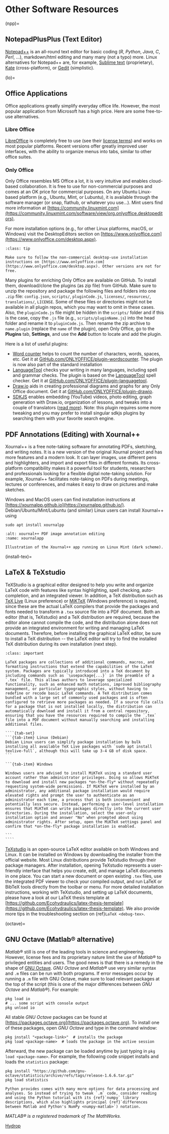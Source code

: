 # Other Software Resources

(npp)=
## NotepadPlusPlus (Text Editor)
[Notepad++](https://notepad-plus-plus.org/) is an all-round text editor for basic coding (*R*, *Python*, *Java*, *C*, *Perl*, ...), markdown/html editing and many many (not a typo) more. Linux alternatives for Notepad++ are, for example, [Sublime text](https://www.sublimetext.com/) (proprietary), [Kate](https://kate-editor.org/) (cross-platform), or [Gedit](https://help.gnome.org/users/gedit/stable/) (simplistic).

(lo)=
## Office Applications

Office applications greatly simplify everyday office life. However, the most popular application from Microsoft has a high price. Here are some free-to-use alternatives.

### Libre Office

[LibreOffice][libreoffice] is completely free to use (see their [license terms](https://www.libreoffice.org/about-us/licenses)) and works on most popular platforms. Recent versions offer greatly improved user interfaces, with the ability to organize menus into tabs, similar to other office suites.

### Only Office

Only Office resembles MS Office a lot, it is very intuitive and enables cloud-based collaboration. It is free to use for non-commercial purposes and comes at an OK price for commercial purposes. On any Ubuntu Linux-based platform (e.g., Ubuntu, Mint, or Lubuntu), it is available through the software manager (or snap, flathub, or whatever you use...). Mint users find more information at [https://community.linuxmint.com](https://community.linuxmint.com/software/view/org.onlyoffice.desktopeditors).

For more installation options (e.g., for other Linux platforms, macOS, or Windows) visit the DesktopEditors section on [https://www.onlyoffice.com](https://www.onlyoffice.com/desktop.aspx).

```{admonition} Look for DesktopEditors to use Only Office for free
:class: tip

Make sure to follow the non-commercial desktop-use installation instructions on [https://www.onlyoffice.com](https://www.onlyoffice.com/desktop.aspx). Other versions are not for free.
```

Many plugins for enriching Only Office are available on GitHub. To install them, download/clone the plugins (as zip file) from GitHub. Make sure to unzip the repository and package the following files and folders into one `.zip` file: `config.json`, `scripts/`, `pluginCode.js`, `licenses/`, `resources/`, `translations/`, `LICENSE`. Some of these files or directories might not be available in all plugin repos, which you may want to omit in these cases. Also, the `pluginCode.js` file might be hidden in the `scripts/` folder and if this is the case, copy the `.js` file (e.g., `scripts/pluginName.js`) into the head folder and rename it to `pluginCode.js`. Then rename the zip archive to `name.plugin` (replace the `name` of the plugin), open Only Office, go to the **Plugins** tab, **Settings**, and use the **Add** button to locate and add the plugin.


Here is a list of useful plugins:

* [Word counter](https://www.onlyoffice.com/en/app-directory/word-counter) helps to count the number of characters, words, spaces, etc. Get it at [GitHub.com/ONLYOFFICE/plugin-wordscounter](https://github.com/ONLYOFFICE/plugin-wordscounter). The plugin is now also part of the standard installation
* [LanguageTool](https://www.onlyoffice.com/app-directory/languagetool) checks your writing in many languages, including spell and grammar checks. The plugin is based on the [LanguageTool](https://languagetool.org/) spell checker. Get it at [GitHub.com/ONLYOFFICE/plugin-languagetool](https://github.com/ONLYOFFICE/plugin-languagetool).
* [Draw.io](https://www.onlyoffice.com/blog/2022/03/onlyoffice-integrates-draw-io/) aids in creating professional diagrams and graphs for any Only Office document. Get it at [GitHub.com/ONLYOFFICE/plugin-drawio](https://github.com/ONLYOFFICE/plugin-drawio).
* [SDKJS](https://github.com/ONLYOFFICE/sdkjs-plugins) enables embedding (YouTube) videos, photo editing, graph generation with Draw.io, organization of lessons, and tweaks into a couple of translators ([read more](https://www.onlyoffice.com/blog/2022/08/best-onlyoffice-plugins-for-online-educators/)). Note: this plugin requires some more tweaking and you may prefer to install singular sdkjs plugins by searching them with your favorite search engine.

## PDF Annotations (Editing) with Xournal++

Xournal++ is a free note-taking software for annotating PDFs, sketching, and writing notes. It is a new version of the original Xournal project and has more features and a modern look. It can layer images, use different pens and highlighters, and import and export files in different formats. Its cross-platform compatibility makes it a powerful tool for students, researchers and professionals looking for a flexible digital note-taking solution. For example, Xournal++ facilitates note-taking on PDFs during meetings, lectures or conferences, and makes it easy to draw on pictures and make sketches.

Windows and MacOS users can find installation instructions at [https://xournalpp.github.io](https://xournalpp.github.io/). Debian/Ubuntu/Mint/Lubuntu (and similar) Linux users can install Xournal++ using

```
sudo apt install xournalpp
```

```{figure} ../img/software/xournalapp.png
:alt: xournal++ PDF image annotation editing
:name: xournalapp

Illustration of the Xournal++ app running on Linux Mint (dark scheme).
```


(install-tex)=
## LaTeX & TeXstudio

TeXStudio is a graphical editor designed to help you write and organize LaTeX code with features like syntax highlighting, spell checking, auto-completion, and an integrated viewer. In addition, a TeX distribution such as [TeX Live](https://tug.org/texlive/) (Linux preference) or [MiKTeX](https://miktex.org/) (Windows preference) is required, since these are the actual LaTeX compilers that provide the packages and fonts needed to transform a `.tex` source file into a PDF document. Both an editor (that is, TeXstudio) and a TeX distribution are required, because the editor alone cannot compile the code, and the distribution alone does not provide an integrated environment for writing and managing LaTeX documents. Therefore, before installing the graphical LaTeX editor, be sure to install a TeX distribution -- the LaTeX editor will try to find the installed TeX distribution during its own installation (next step).


`````{admonition} LaTeX package installation
:class: important

LaTeX packages are collections of additional commands, macros, and formatting instructions that extend the capabilities of the LaTeX system. Packages are typically introduced into a TeX document by including commands such as `\usepackage{...}` in the preamble of a `.tex` file. This allows authors to leverage specialized functionality, such as enhanced math notations, improved bibliography management, or particular typographic styles, without having to redefine or recode basic LaTeX commands. A TeX distribution comes bundled with a large set of commonly used packages and is often configured to retrieve more packages as needed. If a source file calls for a package that is not installed locally, the distribution can automatically download and install it from a central repository, ensuring that you have the resources required to compile the `.tex` file into a PDF document without manually searching and installing additional files.

````{tab-set}
```{tab-item} Linux (Debian)
Debian Linux users can simplify package installation by bulk installing all available TeX Live packages with `sudo apt install texlive-full`, although this will take up 3-4 GB of disk space.
```

```{tab-item} Windows

Windows users are advised to install MiKTeX using a standard user account rather than administrator privileges. Doing so allows MiKTeX to download and install new packages *on-the-fly* without repeatedly requesting system-wide permissions. If MiKTeX were installed by an administrator, any additional package installation would require elevated rights and prompt the user to authenticate as an administrator each time, a process that is both inconvenient and potentially less secure. Instead, performing a user-level installation ensures that MiKTeX can write packages directly into the current user directories. During the installation, select the user-only installation option and answer "No" when prompted about using administrator rights. After setup, open the MiKTeX settings panel and confirm that *on-the-fly* package installation is enabled.

```
````
````` 


[TeXstudio](https://www.texstudio.org/) is an open-source LaTeX editor available on both Windows and Linux. It can be installed on Windows by downloading the installer from the official website. Most Linux distributions provide TeXstudio through their package managers. After installation, opening TeXstudio represents a user-friendly interface that helps you create, edit, and manage LaTeX documents in one place. You can start a new document or open existing `.tex` files, use the integrated PDF viewer to check your compiled output, and run LaTeX or BibTeX tools directly from the toolbar or menu. For more detailed installation instructions, working with TeXstudio, and setting up LaTeX documents, please have a look at our LaTeX thesis template at [https://github.com/Ecohydraulics/latex-thesis-template](https://github.com/Ecohydraulics/latex-thesis-template). We also provide more tips in the troubleshooting section on {ref}`LaTeX <debug-tex>`.


(octave)=
## GNU Octave (Matlab&reg; alternative)
*Matlab*&reg; still is one of the leading tools in science and engineering. However, license fees and its proprietary nature limit the use of *Matlab*&reg; to privileged entities and users. The good news is that there is a remedy in the shape of [GNU Octave](https://www.gnu.org/software/octave/). *GNU Octave* and *Matlab*&reg; use very similar syntax and `.m` files can be run with both programs.
If error messages occur by running a `.m` file with GNU Octave, make sure to load relevant packages at the top of the script (this is one of the major differences between *GNU Octave* and *Matlab*&reg;). For example:

```
pkg load io
# ... some script with console output
pkg unload io
```

All stable *GNU Octave* packages can be found at [https://packages.octave.org](https://packages.octave.org). To install one of these packages, open *GNU Octave* and type in the command window:

```
pkg install "<package-link>"  # installs the package
pkg load <package-name>  # loads the package in the active session
```

 Afterward, the new package can be loaded anytime by just typing in `pkg load <package-name>`. For example, the following code snippet installs and loads the `statistics` package:

 ```
pkg install "https://github.com/gnu-octave/statistics/archive/refs/tags/release-1.6.6.tar.gz"
pkg load statistics
```

```{tip}
Python provides comes with many more options for data processing and analyses. So instead of trying to tweak `.m` code, consider reading and using the Python tutorial with its {ref}`numpy` library descriptions, which also highlights principal {ref}`differences between Matlab and Python's NumPy <numpy-matlab>`) notation.
```

*MATLAB&reg; is a registered trademark of The MathWorks.*


[Hydrop](https://bwsyncandshare.kit.edu/s/CjrWzDCfpemMQTg)


[libreoffice]: https://www.libreoffice.org/
